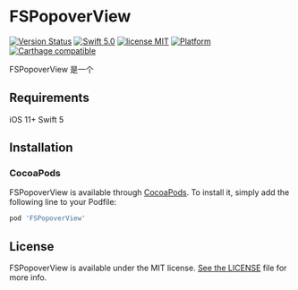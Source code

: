 # FSPopoverView

[![Version Status](https://img.shields.io/cocoapods/v/Popover.OC.svg)][podLink]
[![Swift 5.0](https://img.shields.io/badge/Swift-5.0-orange.svg?style=flat)](https://developer.apple.com/swift/)
[![license MIT](https://img.shields.io/cocoapods/l/SwipeCellKit.svg)][mitLink] 
[![Platform](https://img.shields.io/cocoapods/p/SwipeCellKit.svg)][docsLink] 
[![Carthage compatible](https://img.shields.io/badge/Carthage-compatible-4BC51D.svg?style=flat)](https://github.com/Carthage/Carthage)

FSPopoverView 是一个

## Requirements

iOS 11+
Swift 5

## Installation

### CocoaPods

FSPopoverView is available through [CocoaPods](https://cocoapods.org). 
To install it, simply add the following line to your Podfile:

```ruby
pod 'FSPopoverView'
```

## License

FSPopoverView is available under the MIT license. [See the LICENSE](https://github.com/lifution/Popover/blob/master/LICENSE) file for more info.

[podLink]:https://cocoapods.org/pods/Popover.OC
[docsLink]:https://swipecellkit.github.io/SwipeCellKit/
[mitLink]:http://opensource.org/licenses/MIT